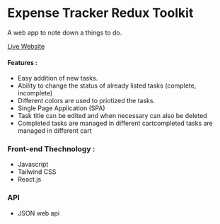 # Expense Tracker Redux Toolkit
A web app to note down a things to do.

[Live Website]( https://sprightly-cobbler-fd3ef2.netlify.app/ )

#### Features :
* Easy addition of new tasks.
* Ability to change the status of already listed tasks (complete, incomplete)
* Different colors are used to priotized the tasks.
* Single Page Application (SPA)
* Task title can be edited and when necessary can also be deleted
* Completed tasks are managed in different cartcompleted tasks are managed in different cart

### Front-end Thechnology : 
* Javascript
* Tailwind CSS
* React.js

### API
* JSON web api
